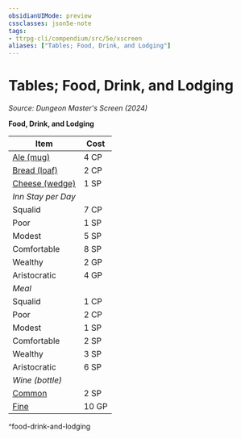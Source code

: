 ```yaml
---
obsidianUIMode: preview
cssclasses: json5e-note
tags:
- ttrpg-cli/compendium/src/5e/xscreen
aliases: ["Tables; Food, Drink, and Lodging"]
---
```

# Tables; Food, Drink, and Lodging
*Source: Dungeon Master's Screen (2024)* 

**Food, Drink, and Lodging**

| Item | Cost |
|------|------|
| [Ale (mug)](ale-mug-xphb.md) | 4 CP |
| [Bread (loaf)](bread-loaf-xphb.md) | 2 CP |
| [Cheese (wedge)](cheese-wedge-xphb.md) | 1 SP |
| *Inn Stay per Day* |  |
| Squalid | 7 CP |
| Poor | 1 SP |
| Modest | 5 SP |
| Comfortable | 8 SP |
| Wealthy | 2 GP |
| Aristocratic | 4 GP |
| *Meal* |  |
| Squalid | 1 CP |
| Poor | 2 CP |
| Modest | 1 SP |
| Comfortable | 2 SP |
| Wealthy | 3 SP |
| Aristocratic | 6 SP |
| *Wine (bottle)* |  |
| [Common](common-wine-bottle-xphb.md) | 2 SP |
| [Fine](fine-wine-bottle-xphb.md) | 10 GP |
^food-drink-and-lodging